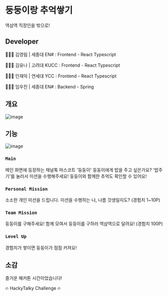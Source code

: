 # 둥둥이랑 추억쌓기

역삼역 직장인을 밖으로!

## Developer

👩🏻‍💻 김영림 | 세종대 EN# : Frontend - React Typescript

👩🏻‍💻 김유나 | 고려대 KUCC : Frontend - React Typescript

🧑🏻‍💻 인재익 | 연세대 YCC : Frontend - React Typescript

🧑🏻‍💻 임우진 | 세종대 EN# : Backend - Spring

## 개요

![image](https://github.com/HACKY-TALKY-2-2/Channel-Team-15-FE/assets/96540148/adc52dfd-424e-4af8-a9e4-b8b8e2079206)

## 기능

![image](https://github.com/HACKY-TALKY-2-2/Channel-Team-15-FE/assets/96540148/e1d3def4-3e8d-4acf-8dc3-6323fc20c6b3)


### `Main`

메인 화면에 등장하는 채널톡 마스코트 '둥둥이'
둥둥이에게 밥을 주고 싶은가요? '밥주기'를 눌러서 미션을 수행해주세요!
둥둥이와 함께한 추억도 확인할 수 있어요!

### `Personal Mission`

소소한 개인 미션을 드립니다.
미션을 수행하는 나, 나름 갓생일지도?
(경험치 1~10P)

### `Team Mission`

둥둥이를 구해주세요!
함께 모여서 둥둥이를 구하러 역삼역으로 달려요!
(경험치 100P)

### `Level Up`

경험치가 쌓이면 둥둥이가 점점 커져요!

## 소감

즐거운 해커톤 시간이었습니다!

🔥 HackyTalky Challenge 🔥
